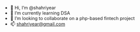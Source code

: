 - 👋 Hi, I’m @shahriyear
- 🌱 I’m currently learning DSA
- 💞️ I’m looking to collaborate on a php-based fintech project
- 📫 shahriyear@gmail.com

<!---
shahriyear/shahriyear is a ✨ special ✨ repository because its `README.md` (this file) appears on your GitHub profile.
You can click the Preview link to take a look at your changes.
--->
